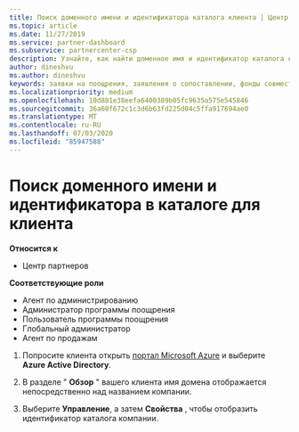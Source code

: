 ```yaml
---
title: Поиск доменного имени и идентификатора каталога клиента | Центр партнеров
ms.topic: article
ms.date: 11/27/2019
ms.service: partner-dashboard
ms.subservice: partnercenter-csp
description: Узнайте, как найти доменное имя и идентификатор каталога клиента при отправке утверждения.
author: dineshvu
ms.author: dineshvu
keywords: заявки на поощрения, заявления о сопоставлении, фонды совместных операций, OSA, ISV, прибыль, имя домена, идентификатор каталога
ms.localizationpriority: medium
ms.openlocfilehash: 10d881e38eefa6400389b05fc9635a575e545846
ms.sourcegitcommit: 36a60f672c1c3d6b63fd225d04c5ffa917694ae0
ms.translationtype: MT
ms.contentlocale: ru-RU
ms.lasthandoff: 07/03/2020
ms.locfileid: "85947588"
---
```

# <a name="find-your-customers-domain-name-and-directory-id"></a>Поиск доменного имени и идентификатора в каталоге для клиента

**Относится к**

- Центр партнеров

**Соответствующие роли**

- Агент по администрированию
- Администратор программы поощрения
- Пользователь программы поощрения
- Глобальный администратор
- Агент по продажам

1.  Попросите клиента открыть [портал Microsoft Azure](https://ms.portal.azure.com/#home) и выберите **Azure Active Directory**. 

2.  В разделе " **Обзор** " вашего клиента имя домена отображается непосредственно над названием компании.  

3.  Выберите **Управление**, а затем **Свойства** , чтобы отобразить идентификатор каталога компании.
